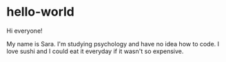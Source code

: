 # hello-world

Hi everyone!

My name is Sara. I'm studying psychology and have no idea how to code. 
I love sushi and I could eat it everyday if it wasn't so expensive. 
